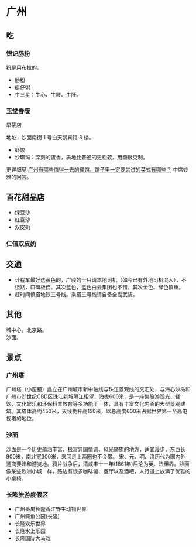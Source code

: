 # 广州
## 吃
### 银记肠粉
粉是用布拉的。

* 肠粉
* 艇仔粥
* 牛三星：牛心、牛腰、牛肝。

### 玉堂春暖
早茶店

地址：沙面南街 1 号白天鹅宾馆 3 楼。

* 虾饺
* 沙琪玛：深刻的蛋香，质地比普通的更松软，用糖很克制。

更详细见 [广州有哪些值得一去的餐馆，馆子里一定要尝试的菜式有哪些？](https://www.zhihu.com/question/47426417) 中席妙雅的回答。

## 百花甜品店
* 绿豆沙
* 红豆沙
* 双皮奶

### 仁信双皮奶


## 交通
* 计程车最好选黄色的，广骏的士只请本地司机（如今已有外地司机混入），不绕路，口碑极佳。其次蓝色，蓝色白云集团也不错。其次金色。绿色慎重。
* 赶时间慎搭地铁三号线。乘搭三号线请自备全副武装。

## 其他
城中心，北京路。  
沙面。

## 景点
### 广州塔
广州塔（小蛮腰）矗立在广州城市新中轴线与珠江景观线的交汇处，与海心沙岛和广州市21世纪CBD区珠江新城隔江相望，海拔600米，是一座集旅游观光、餐饮、文化娱乐和环保科普教育等多功能于一体，具有丰富文化内涵的大型景观建筑。其塔体高约450米，天线桅杆高150米，以总高度600米占据世界第一至高电视塔的地位。 

### 沙面
沙面是一个历史蕴涵丰富、极富异国情调、风光旖旎的地方，适宜漫步，东西长900米，南北宽300米，来回走上两圈也不会累。 宋、元、明、清历代为国内外通商要津和游览地。鸦片战争后，清咸丰十一年(1861年)后沦为英、法租界。沙面像某些欧洲小城一样，路边有很多咖啡馆、餐厅以及酒吧，人行道上放满了优雅的小桌椅。

### 长隆旅游度假区
* 广州番禺长隆香江野生动物世界
* 广州鳄鱼公园(长隆) 
* 长隆欢乐世界
* 长隆水上乐园
* 长隆国际大马戏